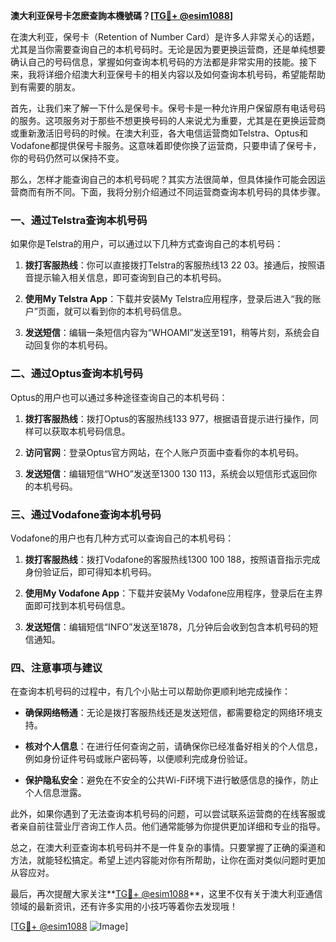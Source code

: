 **澳大利亚保号卡怎麽查詢本機號碼？[[TG💪+ @esim1088](https://t.me/s/esim1088)]**

在澳大利亚，保号卡（Retention of Number Card）是许多人非常关心的话题，尤其是当你需要查询自己的本机号码时。无论是因为要更换运营商，还是单纯想要确认自己的号码信息，掌握如何查询本机号码的方法都是非常实用的技能。接下来，我将详细介绍澳大利亚保号卡的相关内容以及如何查询本机号码，希望能帮助到有需要的朋友。

首先，让我们来了解一下什么是保号卡。保号卡是一种允许用户保留原有电话号码的服务。这项服务对于那些不想更换号码的人来说尤为重要，尤其是在更换运营商或重新激活旧号码的时候。在澳大利亚，各大电信运营商如Telstra、Optus和Vodafone都提供保号卡服务。这意味着即使你换了运营商，只要申请了保号卡，你的号码仍然可以保持不变。

那么，怎样才能查询自己的本机号码呢？其实方法很简单，但具体操作可能会因运营商而有所不同。下面，我将分别介绍通过不同运营商查询本机号码的具体步骤。

### 一、通过Telstra查询本机号码

如果你是Telstra的用户，可以通过以下几种方式查询自己的本机号码：

1. **拨打客服热线**：你可以直接拨打Telstra的客服热线13 22 03。接通后，按照语音提示输入相关信息，即可查询到自己的本机号码。
   
2. **使用My Telstra App**：下载并安装My Telstra应用程序，登录后进入“我的账户”页面，就可以看到你的本机号码信息。

3. **发送短信**：编辑一条短信内容为“WHOAMI”发送至191，稍等片刻，系统会自动回复你的本机号码。

### 二、通过Optus查询本机号码

Optus的用户也可以通过多种途径查询自己的本机号码：

1. **拨打客服热线**：拨打Optus的客服热线133 977，根据语音提示进行操作，同样可以获取本机号码信息。

2. **访问官网**：登录Optus官方网站，在个人账户页面中查看你的本机号码。

3. **发送短信**：编辑短信“WHO”发送至1300 130 113，系统会以短信形式返回你的本机号码。

### 三、通过Vodafone查询本机号码

Vodafone的用户也有几种方式可以查询自己的本机号码：

1. **拨打客服热线**：拨打Vodafone的客服热线1300 100 188，按照语音指示完成身份验证后，即可得知本机号码。

2. **使用My Vodafone App**：下载并安装My Vodafone应用程序，登录后在主界面即可找到本机号码信息。

3. **发送短信**：编辑短信“INFO”发送至1878，几分钟后会收到包含本机号码的短信通知。

### 四、注意事项与建议

在查询本机号码的过程中，有几个小贴士可以帮助你更顺利地完成操作：

- **确保网络畅通**：无论是拨打客服热线还是发送短信，都需要稳定的网络环境支持。
  
- **核对个人信息**：在进行任何查询之前，请确保你已经准备好相关的个人信息，例如身份证件号码或账户密码等，以便顺利完成身份验证。

- **保护隐私安全**：避免在不安全的公共Wi-Fi环境下进行敏感信息的操作，防止个人信息泄露。

此外，如果你遇到了无法查询本机号码的问题，可以尝试联系运营商的在线客服或者亲自前往营业厅咨询工作人员。他们通常能够为你提供更加详细和专业的指导。

总之，在澳大利亚查询本机号码并不是一件复杂的事情。只要掌握了正确的渠道和方法，就能轻松搞定。希望上述内容能对你有所帮助，让你在面对类似问题时更加从容应对。

最后，再次提醒大家关注**[TG💪+ @esim1088](https://t.me/s/esim1088)**，这里不仅有关于澳大利亚通信领域的最新资讯，还有许多实用的小技巧等着你去发现哦！

[[TG💪+ @esim1088](https://t.me/s/esim1088) ![Image](https://i.postimg.cc/4NQfJmqS/Snipaste-2025-05-13-00-14-12.png)]